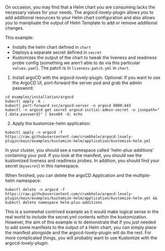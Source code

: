 On occasion, you may find that a Helm chart you are consuming lacks the necessary values for your needs. The argocd-lovely-plugin allows you to add additional resources to your Helm chart configuration and also allows you to manipluate the output of Helm Template to add or remove additional changes.

This example:
- Installs the helm chart defined in `chart`
- Deploys a separate secret defined in `secret`
- Kustomizes the output of the chart to tweak the liveness and readiness probe config (something we aren’t able to do via this particular `values.yaml`). The patch is in `liveness-patch.yml` in `chart`.

1. Install argoCD with the argocd-lovely-plugin. Optional: If you want to use the ArgoCD UI, port-forward the server pod and grab the admin password:
```
cd examples/installation/argocd
kubectl apply -k .
kubectl port-forward svc/argocd-server -n argocd 8080:443
kubectl -n argocd get secret argocd-initial-admin-secret -o jsonpath="{.data.password}" | base64 -d; echo
```

2. Apply the kustomize-helm application:
```
kubectl apply -n argocd -f https://raw.githubusercontent.com/crumbhole/argocd-lovely-plugin/main/examples/kustomize-helm/application/kustomize-helm.yml
```

In your cluster, you should see a namespace called 'helm-plus-additions' containing your pod. If you look at the manifest, you should see the kustomized liveness and readiness probes.
In addition, you should find your secret (`mysecret`) in this namespace.


When finished, you can delete the argoCD Application and the multiple-helm namespace:
```
kubectl delete -n argocd -f https://raw.githubusercontent.com/crumbhole/argocd-lovely-plugin/main/examples/kustomize-helm/application/kustomize-helm.yml && kubectl delete namespace helm-plus-additions
```


This is a somewhat contrived example as it would make logical sense in the real world to include the secret.yml contents within the kustomization.
However, the aim of this example is to demonstrate that if you *just* needed to add some manifests to the output of a Helm chart, you can simply place the manifest alongside and the argocd-lovely-plugin will do the rest. For more complicated things, you will probably want to use Kustomize with the argocd-lovely-plugin.